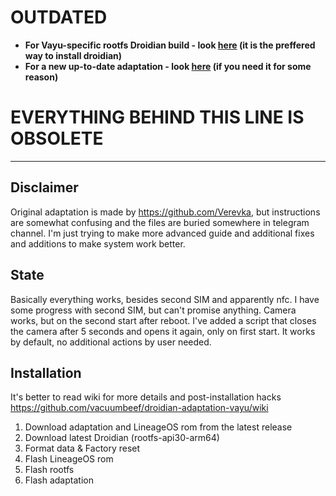 # OUTDATED

- **For Vayu-specific rootfs Droidian build - look [here](https://github.com/droidian-vayu/droidian-images/releases) (it is the preffered way to install droidian)**
- **For a new up-to-date adaptation - look [here](https://github.com/droidian-vayu/adaptation-droidian-vayu/releases) (if you need it for some reason)**

# EVERYTHING BEHIND THIS LINE IS OBSOLETE
___
## Disclaimer
Original adaptation is made by https://github.com/Verevka, but instructions are somewhat confusing and the files are buried somewhere in telegram channel. I'm just trying to make more advanced guide and additional fixes and additions to make system work better.

## State
Basically everything works, besides second SIM and apparently nfc.
I have some progress with second SIM, but can't promise anything.
Camera works, but on the second start after reboot. I've added a script that closes the camera after 5 seconds and opens it again, only on first start. It works by default, no additional actions by user needed.

## Installation

It's better to read wiki for more details and post-installation hacks
https://github.com/vacuumbeef/droidian-adaptation-vayu/wiki

1. Download adaptation and LineageOS rom from the latest release
2. Download latest Droidian (rootfs-api30-arm64)
3. Format data & Factory reset
4. Flash LineageOS rom
5. Flash rootfs
6. Flash adaptation
